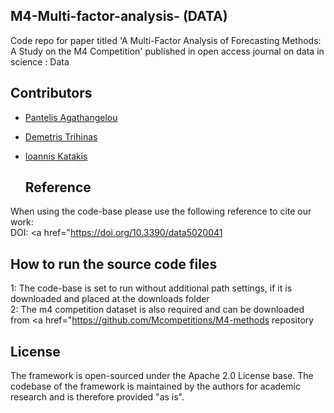 
<!DOCTYPE html>
<html>
<body>

<!DOCTYPE html>
<html>
<body>

  ## M4-Multi-factor-analysis- (DATA) 
Code repo for paper titled 'A Multi-Factor Analysis of Forecasting Methods: A Study on the M4 Competition' published in open access journal on data in science : Data

  ## Contributors
- [Pantelis Agathangelou](https://github.com/ailabunic-panagath)
- [Demetris Trihinas](https://dtrihinas.info/)
- [Ioannis Katakis](https://github.com/iokat)

  ## Reference
When using the code-base please use the following reference to cite our work:<br/>
DOI: <a href="https://doi.org/10.3390/data5020041</a>   

  ## How to run the source code files
1: The code-base is set to run without additional path settings, if it is downloaded and placed at the downloads folder <br/>
2: The m4 competition dataset is also required and can be downloaded from <a href="https://github.com/Mcompetitions/M4-methods</a> repository
 
 ## License
The framework is open-sourced under the Apache 2.0 License base. The codebase of the framework is maintained by the authors for academic research and is therefore provided "as is".
  
  
</body>
</html>

</body>
</html>
